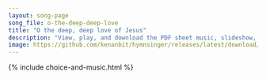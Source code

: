 ```yaml
---
layout: song-page
song_file: o-the-deep-deep-love
title: "O the deep, deep love of Jesus"
description: "View, play, and download the PDF sheet music, slideshow, and audio. Lyrics: O the deep, deep love of Jesus! Vast, unmeasured, boundless, free! Rolling as a mighty ocean in its fullness over me!  Underneath me, all aroundme, is... english christian 4part chords"
image: https://github.com/kenanbit/hymnsinger/releases/latest/download/o-the-deep-deep-love-trad.png
---
```


{% include choice-and-music.html %}